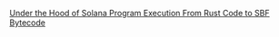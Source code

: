 [Under the Hood of Solana Program Execution From Rust Code to SBF Bytecode](https://ubermensch.blog/under-the-hood-of-solana-program-execution-from-rust-code-to-sbf-bytecode#heading-writing-the-program)

